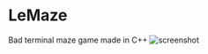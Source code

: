 # LeMaze
Bad terminal maze game made in C++
![screenshot](https://www.essress.com/static/images/lemaze/screenshot.png)
